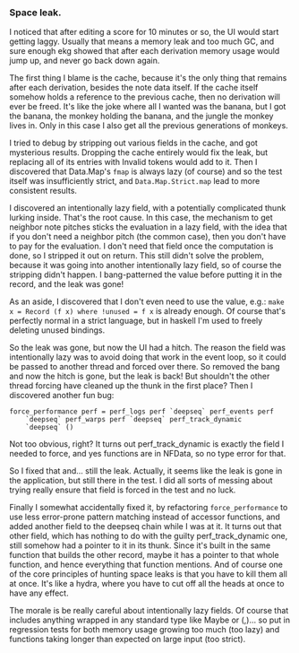 ### Space leak.

I noticed that after editing a score for 10 minutes or so, the UI would start
getting laggy.  Usually that means a memory leak and too much GC, and sure
enough ekg showed that after each derivation memory usage would jump up, and
never go back down again.

The first thing I blame is the cache, because it's the only thing that remains
after each derivation, besides the note data itself.  If the cache itself
somehow holds a reference to the previous cache, then no derivation will
ever be freed.  It's like the joke where all I wanted was the banana, but I got
the banana, the monkey holding the banana, and the jungle the monkey lives in.
Only in this case I also get all the previous generations of monkeys.

I tried to debug by stripping out various fields in the cache, and got
mysterious results.  Dropping the cache entirely would fix the leak, but
replacing all of its entries with Invalid tokens would add to it.  Then I
discovered that Data.Map's `fmap` is always lazy (of course) and so the test
itself was insufficiently strict, and `Data.Map.Strict.map` lead to more
consistent results.

I discovered an intentionally lazy field, with a potentially complicated thunk
lurking inside.  That's the root cause.  In this case, the mechanism to get
neighbor note pitches sticks the evaluation in a lazy field, with the idea that
if you don't need a neighbor pitch (the common case), then you don't have to
pay for the evaluation.  I don't need that field once the computation is done,
so I stripped it out on return.  This still didn't solve the problem, because
it was going into another intentionally lazy field, so of course the stripping
didn't happen.  I bang-patterned the value before putting it in the record, and
the leak was gone!

As an aside, I discovered that I don't even need to use the value, e.g.:
`make x = Record (f x) where !unused = f x` is already enough.  Of course
that's perfectly normal in a strict language, but in haskell I'm used to freely
deleting unused bindings.

So the leak was gone, but now the UI had a hitch.  The reason the field was
intentionally lazy was to avoid doing that work in the event loop, so it could
be passed to another thread and forced over there.  So removed the bang and now
the hitch is gone, but the leak is back!  But shouldn't the other thread
forcing have cleaned up the thunk in the first place?  Then I discovered
another fun bug:

```
force_performance perf = perf_logs perf `deepseq` perf_events perf
    `deepseq` perf_warps perf `deepseq` perf_track_dynamic
    `deepseq` ()
```

Not too obvious, right?  It turns out perf_track_dynamic is exactly the field I
needed to force, and yes functions are in NFData, so no type error for that.

So I fixed that and... still the leak.  Actually, it seems like the leak is
gone in the application, but still there in the test.  I did all sorts of
messing about trying really ensure that field is forced in the test and
no luck.

Finally I somewhat accidentally fixed it, by refactoring `force_performance`
to use less error-prone pattern matching instead of accessor functions,
and added another field to the deepseq chain while I was at it.  It turns out
that other field, which has nothing to do with the guilty perf_track_dynamic
one, still somehow had a pointer to it in its thunk.  Since it's built in
the same function that builds the other record, maybe it has a pointer to that
whole function, and hence everything that function mentions.  And of course one
of the core principles of hunting space leaks is that you have to kill them all
at once.  It's like a hydra, where you have to cut off all the heads at once to
have any effect.

The morale is be really careful about intentionally lazy fields.  Of course
that includes anything wrapped in any standard type like Maybe or (,)... so put
in regression tests for both memory usage growing too much (too lazy) and
functions taking longer than expected on large input (too strict).
